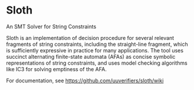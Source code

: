 # Sloth
An SMT Solver for String Constraints

Sloth is an implementation of decision procedure for several relevant
fragments of string constraints, including the straight-line fragment,
which is sufficiently expressive in practice for many
applications. The tool uses succinct alternating finite-state automata
(AFAs) as concise symbolic representations of string constraints, and
uses model checking algorithms like IC3 for solving emptiness of
the AFA.

For documentation, see https://github.com/uuverifiers/sloth/wiki
